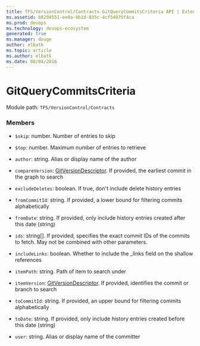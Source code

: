 ```yaml
---
title: TFS/VersionControl/Contracts GitQueryCommitsCriteria API | Extensions for Azure DevOps Services
ms.assetid: b8294551-ee0a-0b1d-835c-4cf54075f4ca
ms.prod: devops
ms.technology: devops-ecosystem
generated: true
ms.manager: douge
author: elbatk
ms.topic: article
ms.author: elbatk
ms.date: 08/04/2016
---
```


# GitQueryCommitsCriteria

Module path: `TFS/VersionControl/Contracts`


### Members

* `$skip`: number. Number of entries to skip

* `$top`: number. Maximum number of entries to retrieve

* `author`: string. Alias or display name of the author

* `compareVersion`: [GitVersionDescriptor](../../../TFS/VersionControl/Contracts/GitVersionDescriptor.md). If provided, the earliest commit in the graph to search

* `excludeDeletes`: boolean. If true, don&#x27;t include delete history entries

* `fromCommitId`: string. If provided, a lower bound for filtering commits alphabetically

* `fromDate`: string. If provided, only include history entries created after this date (string)

* `ids`: string[]. If provided, specifies the exact commit IDs of the commits to fetch. May not be combined with other parameters.

* `includeLinks`: boolean. Whether to include the _links field on the shallow references

* `itemPath`: string. Path of item to search under

* `itemVersion`: [GitVersionDescriptor](../../../TFS/VersionControl/Contracts/GitVersionDescriptor.md). If provided, identifies the commit or branch to search

* `toCommitId`: string. If provided, an upper bound for filtering commits alphabetically

* `toDate`: string. If provided, only include history entries created before this date (string)

* `user`: string. Alias or display name of the committer


